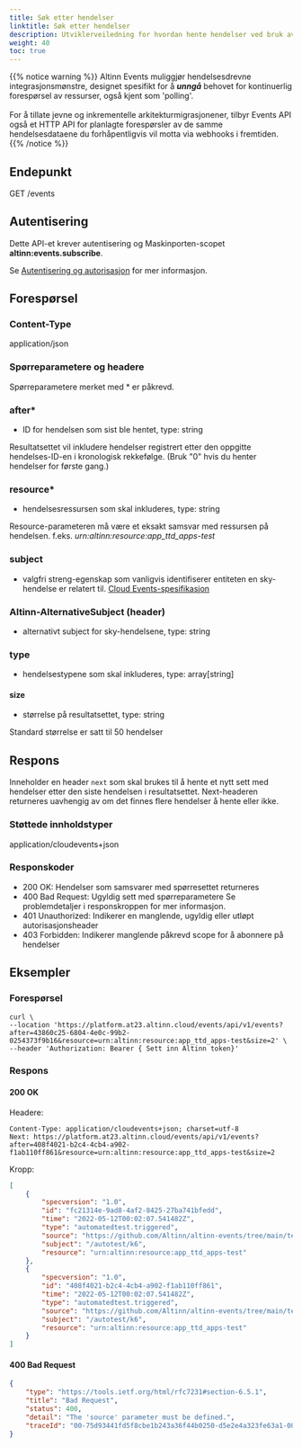 ```yaml
---
title: Søk etter hendelser
linktitle: Søk etter hendelser
description: Utviklerveiledning for hvordan hente hendelser ved bruk av Events API
weight: 40
toc: true
---
```


{{% notice warning %}}
Altinn Events muliggjør hendelsesdrevne integrasjonsmønstre, designet spesifikt for å ***unngå*** behovet for
kontinuerlig forespørsel av ressurser, også kjent som 'polling'. <br/> <br/>
For å tillate jevne og inkrementelle arkitekturmigrasjonener, tilbyr Events API også et HTTP API 
for planlagte forespørsler av de samme hendelsesdataene du forhåpentligvis
vil motta via webhooks i fremtiden.
{{% /notice %}}


## Endepunkt

GET /events

## Autentisering

Dette API-et krever autentisering og Maskinporten-scopet __altinn:events.subscribe__.

Se [Autentisering og autorisasjon](../../../api/#authentication--authorization) for mer informasjon.


## Forespørsel

### Content-Type
application/json

### Spørreparametere og headere

Spørreparametere merket med \* er påkrevd.

### after*
- ID for hendelsen som sist ble hentet, type: string

Resultatsettet vil inkludere hendelser registrert etter den oppgitte hendelses-ID-en i kronologisk rekkefølge. (Bruk "0" hvis du henter hendelser for første gang.)

### resource*
- hendelsesressursen som skal inkluderes, type: string

Resource-parameteren må være et eksakt samsvar med ressursen på hendelsen.
f.eks. _urn:altinn:resource:app_ttd_apps-test_

### subject
- valgfri streng-egenskap som vanligvis identifiserer entiteten en sky-hendelse er relatert til. [Cloud Events-spesifikasjon](https://github.com/cloudevents/spec/blob/v1.0.2/cloudevents/spec.md#subject)


### Altinn-AlternativeSubject (header)
- alternativt subject for sky-hendelsene, type: string

### type
- hendelsestypene som skal inkluderes, type: array[string]

#### size
- størrelse på resultatsettet, type: string

Standard størrelse er satt til 50 hendelser

## Respons

Inneholder en header `next` som skal brukes til å hente et nytt sett med hendelser etter den siste hendelsen i resultatsettet.
Next-headeren returneres uavhengig av om det finnes flere hendelser å hente eller ikke.

### Støttede innholdstyper
application/cloudevents+json

### Responskoder
- 200 OK: Hendelser som samsvarer med spørresettet returneres
- 400 Bad Request: Ugyldig sett med spørreparametere
  Se problemdetaljer i responskroppen for mer informasjon.
- 401 Unauthorized: Indikerer en manglende, ugyldig eller utløpt autorisasjonsheader
- 403 Forbidden: Indikerer manglende påkrevd scope for å abonnere på hendelser

## Eksempler

### Forespørsel

```http
curl \
--location 'https://platform.at23.altinn.cloud/events/api/v1/events?after=43860c25-6804-4e0c-99b2-0254373f9b16&resource=urn:altinn:resource:app_ttd_apps-test&size=2' \
--header 'Authorization: Bearer { Sett inn Altinn token}'
```


### Respons

#### 200 OK

Headere:
```http
Content-Type: application/cloudevents+json; charset=utf-8
Next: https://platform.at23.altinn.cloud/events/api/v1/events?after=408f4021-b2c4-4cb4-a902-f1ab110ff861&resource=urn:altinn:resource:app_ttd_apps-test&size=2
```

Kropp:
```json
[
    {
        "specversion": "1.0",
        "id": "fc21314e-9ad8-4af2-8425-27ba741bfedd",
        "time": "2022-05-12T00:02:07.541482Z",
        "type": "automatedtest.triggered",
        "source": "https://github.com/Altinn/altinn-events/tree/main/test/k6",
        "subject": "/autotest/k6",
        "resource": "urn:altinn:resource:app_ttd_apps-test"
    },
    {
        "specversion": "1.0",
        "id": "408f4021-b2c4-4cb4-a902-f1ab110ff861",
        "time": "2022-05-12T00:02:07.541482Z",
        "type": "automatedtest.triggered",
        "source": "https://github.com/Altinn/altinn-events/tree/main/test/k6",
        "subject": "/autotest/k6",
        "resource": "urn:altinn:resource:app_ttd_apps-test"
    }
]
```

#### 400 Bad Request

```json
{
    "type": "https://tools.ietf.org/html/rfc7231#section-6.5.1",
    "title": "Bad Request",
    "status": 400,
    "detail": "The 'source' parameter must be defined.",
    "traceId": "00-75d93441fd5f8cbe1b243a36f44b0250-d5e2e4a323fe63a1-00"
}
```